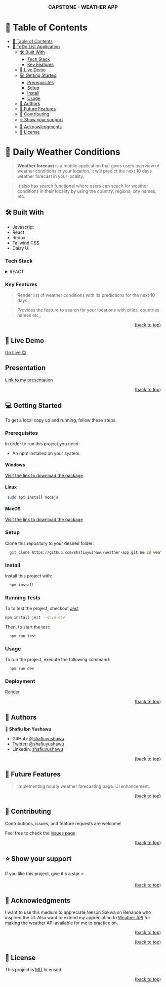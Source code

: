 <a name="readme-top"></a>

<div align="center">
  <!-- You are encouraged to replace this logo with your own! Otherwise you can also remove it. -->
  <br/>

  <h3><b>CAPSTONE - WEATHER APP</b></h3>

</div>

<!-- TABLE OF CONTENTS -->

# 📗 Table of Contents

- [📗 Table of Contents](#-table-of-contents)
- [📖 ToDo List Application ](#-todo-list-application-)
  - [🛠 Built With ](#-built-with-)
    - [Tech Stack ](#tech-stack-)
    - [Key Features ](#key-features-)
  - [🚀 Live Demo ](#-live-demo-)
  - [💻 Getting Started ](#-getting-started-)
    - [Prerequisites](#prerequisites)
    - [Setup](#setup)
    - [Install](#install)
    - [Usage](#usage)
  - [👥 Authors ](#-authors-)
  - [🔭 Future Features ](#-future-features-)
  - [🤝 Contributing ](#-contributing-)
  - [⭐️ Show your support ](#️-show-your-support-)
  - [🙏 Acknowledgments ](#-acknowledgments-)
  - [📝 License ](#-license-)

<!-- PROJECT DESCRIPTION -->

# 📖 Daily Weather Conditions <a name="todo-list"></a>

> **Weather forecast** is a mobile application that gives users overview of weather conditions in your location, it will predict the next 10 days weather forecast in your locality.

> It also has search functional where users can seach for weather conditions in their locality by using the country, regions, city names, etc.

## 🛠 Built With <a name="built-with"></a>

- Javascript
- React
- Redux
- Tailwind CSS
- Daisy UI

### Tech Stack <a name="tech-stack"></a>

<details>
  <summary>REACT</summary>
  <ul>
  </ul>
   <li><a href="">Redux</a></li>
</details>

### Key Features <a name="key-features"></a>

> Render list of weather conditions with its predictions for the next 10 days.

> Provides the feature to search for your locations with cities, countries names etc,.

<p align="right">(<a href="#readme-top">back to top</a>)</p>

## 🚀 Live Demo <a name="live-demo"></a>

[Go Live 😊](https://weather-app-r266.onrender.com/)

## Presentation

[Link to my presentation](https://www.loom.com/share/c55f339be63c48ee9f3d4b83a35c6cfd)

<p align="right">(<a href="#readme-top">back to top</a>)</p>

## 💻 Getting Started <a name="getting-started"></a>

To get a local copy up and running, follow these steps.

### Prerequisites

In order to run this project you need:

- An npm installed on your syatem.

#### Windows

[Visit the link to download the package](https://nodejs.org/dist/v18.15.0/node-v18.15.0-x86.msi)

#### Linux

```sh
 sudo apt install nodejs
```

#### MacOS

[Visit the link to download the package](https://nodejs.org/dist/v18.15.0/node-v18.15.0.pkg)

### Setup

Clone this repository to your desired folder:

```sh
  git clone https://github.com/shafiuyushawu/weather-app.git && cd weather-app
```

### Install

Install this project with:

```sh
  npm install
```

### Running Tests

To to test the project, checkout [Jest](https://jestjs.io/)

```sh
npm install jest --save-dev
```

Then, to start the test:

```sh
  npm run test
```

### Usage

To run the project, execute the following command:

```sh
  npm run dev
```

### Deployment

[Render](https://weather-app-r266.onrender.com/)

<p align="right">(<a href="#readme-top">back to top</a>)</p>

<!-- AUTHORS -->

## 👥 Authors <a name="authors"></a>

👤 **Shafiu Ibn Yushawu**

- GitHub: [@shafiuyushawu](https://github.com/shafiuyushawu)
- Twitter: [@shafiuyushawu](https://twitter.com/shafiuyushawu)
- LinkedIn: [shafiuyushawu](https://www.linkedin.com/in/shafiuyushawu/)

<p align="right">(<a href="#readme-top">back to top</a>)</p>

## 🔭 Future Features <a name="future-features"></a>

> Implementing hourly weather forecasting page.
> UI enhancement.

<p align="right">(<a href="#readme-top">back to top</a>)</p>

<!-- CONTRIBUTING -->

## 🤝 Contributing <a name="contributing"></a>

Contributions, issues, and feature requests are welcome!

Feel free to check the [issues page](https://github.com/shafiuyushawu/weather-app/issues/).

<p align="right">(<a href="#readme-top">back to top</a>)</p>

<!-- SUPPORT -->

## ⭐️ Show your support <a name="support"></a>

If you like this project, give it s a star :star:

<p align="right">(<a href="#readme-top">back to top</a>)</p>
 
<!-- ACKNOWLEDGEMENTS -->

## 🙏 Acknowledgments <a name="acknowledgements"></a>

I want to use this medium to appreciate Nelson Sakwa on Behance who inspired the UI. Also want to extend my appreciation to [Weather API](https://www.weatherapi.com/docs/) for making the weather API available for me to practice on.

<p align="right">(<a href="#readme-top">back to top</a>)</p>

<!-- FAQ (optional) -->

<p align="right">(<a href="#readme-top">back to top</a>)</p>

<!-- LICENSE -->

## 📝 License <a name="license"></a>

This project is [MIT](./LICENSE) licensed.

<p align="right">(<a href="#readme-top">back to top</a>)</p>